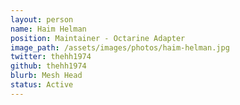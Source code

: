 ```yaml
---
layout: person
name: Haim Helman
position: Maintainer - Octarine Adapter
image_path: /assets/images/photos/haim-helman.jpg
twitter: thehh1974
github: thehh1974
blurb: Mesh Head
status: Active
---
```

